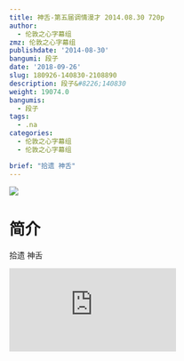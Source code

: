 ```yaml
---
title: 神舌-第五届调情漫才 2014.08.30 720p
author:
  - 伦敦之心字幕组
zmz: 伦敦之心字幕组
publishdate: '2014-08-30'
bangumi: 段子
date: '2018-09-26'
slug: 180926-140830-2108890
description: 段子&#8226;140830
weight: 19074.0
bangumis:
  - 段子
tags:
  - .na
categories:
  - 伦敦之心字幕组
  - 伦敦之心字幕组

brief: "拾遗 神舌"
---
```

![](https://i.imgur.com/ulc7nb8.jpg)
# 简介  
拾遗 神舌  
<div class ="resp-container">
<iframe class="testiframe" src="https://www.onln.cn/videoAd/videoAd.html?id=2108890&channelId=559535&code=6c4cb68291f9d908a1646ceb27f4a555" frameborder=0 allowfullscreen="true" ></iframe>
</div>

